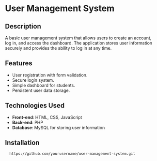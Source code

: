 # User Management System  

## Description  
A basic user management system that allows users to create an account, log in, and access the dashboard. The application stores user information securely and provides the ability to log in at any time.  

## Features  
- User registration with form validation.  
- Secure login system.  
- Simple dashboard for students.
- Persistent user data storage.  

## Technologies Used  
- **Front-end**: HTML, CSS, JavaScript  
- **Back-end**: PHP  
- **Database**: MySQL for storing user information  

## Installation  
```bash
  https://github.com/yourusername/user-management-system.git  
